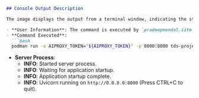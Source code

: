 ```markdown
## Console Output Description

The image displays the output from a terminal window, indicating the status of a server process related to a project. The following key lines are present:

- **User Information**: The command is executed by `pradeepmondal.iitm` on a MacBook Air named `pradeeps-MacBook-Air`.
- **Command Executed**: 
  ```bash
  podman run -e AIPROXY_TOKEN="${AIPROXY_TOKEN}" -p 8000:8000 tds-project-pradeep-mondal
  ```
- **Server Process**:
  - **INFO**: Started server process.
  - **INFO**: Waiting for application startup.
  - **INFO**: Application startup complete.
  - **INFO**: Uvicorn running on `http://0.0.0.0:8000` (Press CTRL+C to quit).
```